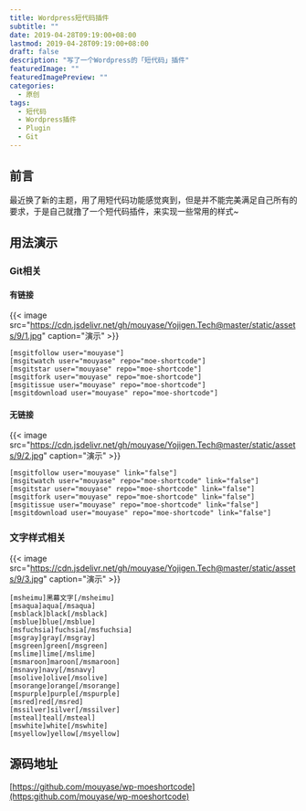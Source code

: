 ```yaml
---
title: Wordpress短代码插件
subtitle: ""
date: 2019-04-28T09:19:00+08:00
lastmod: 2019-04-28T09:19:00+08:00
draft: false
description: "写了一个Wordpress的「短代码」插件"
featuredImage: ""
featuredImagePreview: ""
categories: 
  - 原创
tags: 
  - 短代码
  - Wordpress插件
  - Plugin
  - Git
---
```


<!--more-->

## 前言

最近换了新的主题，用了用短代码功能感觉爽到，但是并不能完美满足自己所有的要求，于是自己就撸了一个短代码插件，来实现一些常用的样式~

## 用法演示

### Git相关

#### 有链接

{{< image src="https://cdn.jsdelivr.net/gh/mouyase/Yojigen.Tech@master/static/assets/9/1.jpg" caption="演示" >}}

```
[msgitfollow user="mouyase"]
[msgitwatch user="mouyase" repo="moe-shortcode"]
[msgitstar user="mouyase" repo="moe-shortcode"]
[msgitfork user="mouyase" repo="moe-shortcode"]
[msgitissue user="mouyase" repo="moe-shortcode"]
[msgitdownload user="mouyase" repo="moe-shortcode"]
```

#### 无链接

{{< image src="https://cdn.jsdelivr.net/gh/mouyase/Yojigen.Tech@master/static/assets/9/2.jpg" caption="演示" >}}

```
[msgitfollow user="mouyase" link="false"]
[msgitwatch user="mouyase" repo="moe-shortcode" link="false"]
[msgitstar user="mouyase" repo="moe-shortcode" link="false"]
[msgitfork user="mouyase" repo="moe-shortcode" link="false"]
[msgitissue user="mouyase" repo="moe-shortcode" link="false"]
[msgitdownload user="mouyase" repo="moe-shortcode" link="false"]
```

### 文字样式相关

{{< image src="https://cdn.jsdelivr.net/gh/mouyase/Yojigen.Tech@master/static/assets/9/3.jpg" caption="演示" >}}

```
[msheimu]黑幕文字[/msheimu]
[msaqua]aqua[/msaqua]
[msblack]black[/msblack]
[msblue]blue[/msblue]
[msfuchsia]fuchsia[/msfuchsia]
[msgray]gray[/msgray]
[msgreen]green[/msgreen]
[mslime]lime[/mslime]
[msmaroon]maroon[/msmaroon]
[msnavy]navy[/msnavy]
[msolive]olive[/msolive]
[msorange]orange[/msorange]
[mspurple]purple[/mspurple]
[msred]red[/msred]
[mssilver]silver[/mssilver]
[msteal]teal[/msteal]
[mswhite]white[/mswhite]
[msyellow]yellow[/msyellow]
```

## 源码地址

[https://github.com/mouyase/wp-moeshortcode](https:github.com/mouyase/wp-moeshortcode)